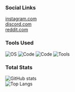 ### Social Links

[instagram.com](https://instagram.com/yewshanooi) <br />
[discord.com](https://discordapp.com/users/266124126584963082/) <br />
[reddit.com](https://www.reddit.com/user/javaruntimemc)

### Tools Used

![OS](https://img.shields.io/badge/OS-Windows-informational?style=flat&logo=windows&logoColor=white&color=2bbc8a) ![Code](https://img.shields.io/badge/Code-JavaScript-informational?style=flat&logo=javascript&logoColor=white&color=2bbc8a) ![Code](https://img.shields.io/badge/Code-Node.js-informational?style=flat&logo=node.js&logoColor=white&color=2bbc8a) ![Tools](https://img.shields.io/badge/Tools-VisualStudioCode-blue.svg?logo=visual-studio-code&logoColor=white&color=2bbc8a)

### Total Stats

![GitHub stats](https://github-readme-stats.vercel.app/api?username=javaruntime&show_icons=true&title_color=000000&text_color=000000&border_radius=3) <br />
![Top Langs](https://github-readme-stats.vercel.app/api/top-langs/?username=javaruntime&title_color=000000&text_color=000000&border_radius=3)
